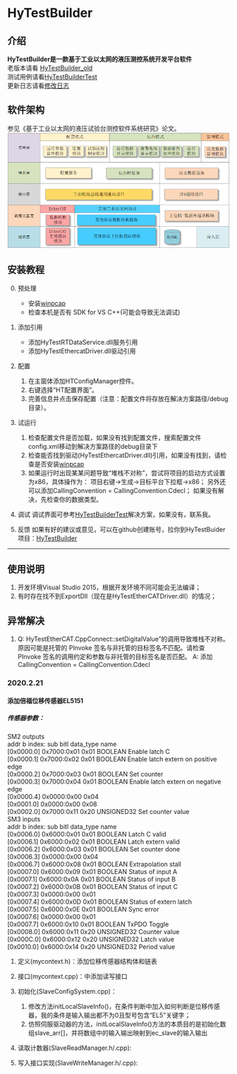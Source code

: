 # HyTestBuilder

## 介绍
**HyTestBuilder是一款基于工业以太网的液压测控系统开发平台软件**  
老版本请看 [HyTestBuilder_old](https://github.com/LiuYuxin1002/HyTestBuilder_old)  
测试用例请看[HyTestBuilderTest](https://github.com/LiuYuxin1002/HyTestBuilderTest)  
更新日志请看[修改日志](UPDATE_LOG.md)  
## 软件架构
参见《基于工业以太网的液压试验台测控软件系统研究》论文。
![avatar](readmeFile/软件架构图.png)

## 安装教程
0. 预处理
	- 安装[winpcap](https://www.winpcap.org)
	- 检查本机是否有 SDK for VS C++(可能会导致无法调试)
1. 添加引用
	- 添加HyTestRTDataService.dll服务引用
	- 添加HyTestEthercatDriver.dll驱动引用
2. 配置  
	1. 在主窗体添加HTConfigManager控件。
    2. 右键选择“HT配置界面”。
	3. 完善信息并点击保存配置（注意：配置文件将存放在解决方案路径/debug目录）。
2. 试运行
	1. 检查配置文件是否加载，如果没有找到配置文件，搜索配置文件config.xml移动到解决方案路径的debug目录下
	2. 检查能否找到驱动(HyTestEthercatDriver.dll)引用，如果没有找到，请检查是否安装[winpcap](https://www.winpcap.org)
	3. 如果运行时出现某某问题导致“堆栈不对称”，尝试将项目的启动方式设置为x86，具体操作为：
		项目右键->生成->目标平台下拉框->x86；
		另外还可以添加CallingConvention = CallingConvention.Cdecl；
		如果没有解决，先检查你的数据类型。
3. 调试
	调试界面可参考[HyTestBuilderTest](https://github.com/LiuYuxin1002/HyTestBuilderTest)解决方案，如果没有，联系我。

4. 反馈
	如果有好的建议或意见，可以在github创建账号，拉你到HyTestBuider项目：[HyTestBuilder](https://github.com/LiuYuxin1002/HyTestBuilder)

---

## 使用说明

1. 开发环境Visual Studio 2015，根据开发环境不同可能会无法编译；
2. 有时存在找不到ExportDll（现在是HyTestEtherCATDriver.dll）的情况；

## 异常解决
1. Q: HyTestEtherCAT.CppConnect::setDigitalValue”的调用导致堆栈不对称。原因可能是托管的 PInvoke 签名与非托管的目标签名不匹配。请检查 PInvoke 签名的调用约定和参数与非托管的目标签名是否匹配。 
   A: 添加CallingConvention = CallingConvention.Cdecl


### 2020.2.21
#### 添加倍福位移传感器EL5151
##### 传感器参数：   
  SM2 outputs   
     addr b   index: sub bitl data_type    name  
  [0x0000.0] 0x7000:0x01 0x01 BOOLEAN      Enable latch C  
  [0x0000.1] 0x7000:0x02 0x01 BOOLEAN      Enable latch extern on positive edge  
  [0x0000.2] 0x7000:0x03 0x01 BOOLEAN      Set counter  
  [0x0000.3] 0x7000:0x04 0x01 BOOLEAN      Enable latch extern on negative edge  
  [0x0000.4] 0x0000:0x00 0x04  
  [0x0001.0] 0x0000:0x00 0x08  
  [0x0002.0] 0x7000:0x11 0x20 UNSIGNED32   Set counter value  
  SM3 inputs  
     addr b   index: sub bitl data_type    name  
  [0x0006.0] 0x6000:0x01 0x01 BOOLEAN      Latch C valid  
  [0x0006.1] 0x6000:0x02 0x01 BOOLEAN      Latch extern valid  
  [0x0006.2] 0x6000:0x03 0x01 BOOLEAN      Set counter done  
  [0x0006.3] 0x0000:0x00 0x04  
  [0x0006.7] 0x6000:0x08 0x01 BOOLEAN      Extrapolation stall  
  [0x0007.0] 0x6000:0x09 0x01 BOOLEAN      Status of input A  
  [0x0007.1] 0x6000:0x0A 0x01 BOOLEAN      Status of input B  
  [0x0007.2] 0x6000:0x0B 0x01 BOOLEAN      Status of input C  
  [0x0007.3] 0x0000:0x00 0x01  
  [0x0007.4] 0x6000:0x0D 0x01 BOOLEAN      Status of extern latch  
  [0x0007.5] 0x6000:0x0E 0x01 BOOLEAN      Sync error  
  [0x0007.6] 0x0000:0x00 0x01  
  [0x0007.7] 0x6000:0x10 0x01 BOOLEAN      TxPDO Toggle  
  [0x0008.0] 0x6000:0x11 0x20 UNSIGNED32   Counter value  
  [0x000C.0] 0x6000:0x12 0x20 UNSIGNED32   Latch value  
  [0x0010.0] 0x6000:0x14 0x20 UNSIGNED32   Period value  
   
1. 定义(mycontext.h)：添加位移传感器结构体和链表
2. 接口(mycontext.cpp)：中添加读写接口
3. 初始化(SlaveConfigSystem.cpp)：
   1. 修改方法initLocalSlaveInfo()，在条件判断中加入如何判断是位移传感器，我的条件是输入输出都不为0且型号包含“EL5”关键字；
   2. 仿照伺服驱动器的方法，initLocalSlaveInfo()方法的本质目的是初始化数组slave_arr[]，并将数组中的输入输出映射到ec_slave的输入输出
4. 读取计数器(SlaveReadManager.h/.cpp):

5. 写入接口实现(SlaveWriteManager.h/.cpp):